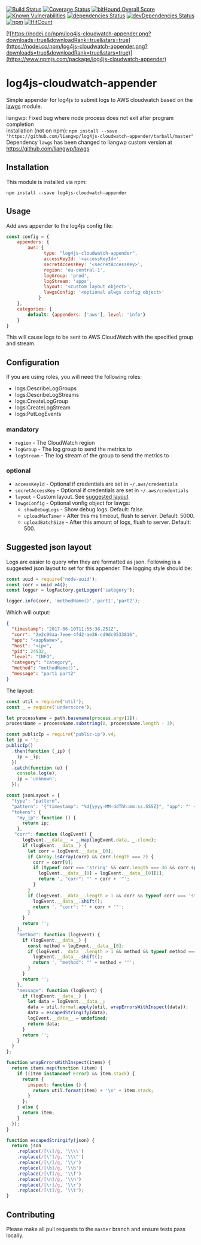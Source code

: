 [![Build Status](https://travis-ci.org/regevbr/log4js-cloudwatch-appender.svg?branch=master)](https://travis-ci.org/regevbr/log4js-cloudwatch-appender)
[![Coverage Status](https://coveralls.io/repos/github/regevbr/log4js-cloudwatch-appender/badge.svg?branch=master)](https://coveralls.io/github/regevbr/log4js-cloudwatch-appender?branch=master)
[![bitHound Overall Score](https://www.bithound.io/github/regevbr/log4js-cloudwatch-appender/badges/score.svg)](https://www.bithound.io/github/regevbr/log4js-cloudwatch-appender)
[![Known Vulnerabilities](https://snyk.io/test/github/regevbr/log4js-cloudwatch-appender/badge.svg)](https://snyk.io/test/github/regevbr/log4js-cloudwatch-appender)
[![dependencies Status](https://david-dm.org/regevbr/log4js-cloudwatch-appender/status.svg)](https://david-dm.org/regevbr/log4js-cloudwatch-appender)
[![devDependencies Status](https://david-dm.org/regevbr/log4js-cloudwatch-appender/dev-status.svg)](https://david-dm.org/regevbr/log4js-cloudwatch-appender?type=dev)
[![npm](https://img.shields.io/npm/dt/log4js-cloudwatch-appender.svg)](https://github.com/regevbr/log4js-cloudwatch-appender)
[![HitCount](http://hits.dwyl.io/regevbr/log4js-cloudwatch-appender.svg)](http://hits.dwyl.io/regevbr/log4js-cloudwatch-appender)


[![https://nodei.co/npm/log4js-cloudwatch-appender.png?downloads=true&downloadRank=true&stars=true](https://nodei.co/npm/log4js-cloudwatch-appender.png?downloads=true&downloadRank=true&stars=true)](https://www.npmjs.com/package/log4js-cloudwatch-appender)

# log4js-cloudwatch-appender
Simple appender for log4js to submit logs to AWS cloudwatch based on the [lawgs](https://github.com/mentum/lawgs) module.

liangwp: Fixed bug where node process does not exit after program completion  
installation (not on npm): `npm install --save "https://github.com/liangwp/log4js-cloudwatch-appender/tarball/master"`  
Dependency `lawgs` has been changed to liangwp custom version at https://github.com/liangwp/lawgs

## Installation

This module is installed via npm:

```
npm install --save log4js-cloudwatch-appender
```

## Usage

Add aws appender to the log4js config file:
```js
const config = {
    appenders: {
        aws: {
              type: "log4js-cloudwatch-appender",
              accessKeyId: '<accessKeyId>',
              secretAccessKey: '<secretAccessKey>',
              region: 'eu-central-1',
              logGroup: 'prod',
              logStream: 'apps',
              layout: '<custom layout object>',
              lawgsConfig: '<optional alwgs config object>'
            }
    },
    categories: {
        default: {appenders: ['aws'], level: 'info'}
    }
}
```

This will cause logs to be sent to AWS CloudWatch with the specified group and stream.

## Configuration


If you are using roles, you will need the following roles:
- logs:DescribeLogGroups
- logs:DescribeLogStreams
- logs:CreateLogGroup
- logs:CreateLogStream
- logs:PutLogEvents

### mandatory

- `region` - The CloudWatch region
- `logGroup` - The log group to send the metrics to
- `logStream` - The log stream of the group to send the metrics to

### optional

- `accessKeyId` - Optional if credentials are set in `~/.aws/credentials`
- `secretAccessKey` - Optional if credentials are set in `~/.aws/credentials`
- `layout` - Custom layout. See [suggested layout](#suggested-json-layout)
- `lawgsConfig` - Optional vonfig object for lawgs:
    - `showDebugLogs` - Show debug logs. Default: false.
    - `uploadMaxTimer` - After this ms timeout, flush to server. Default: 5000.
    - `uploadBatchSize` - After this amount of logs, flush to server. Default: 500.

## Suggested json layout

Logs are easier to query whn they are formatted as json.
Following is a suggested json layout to set for this appender.
The logging style should be:

```js
const uuid = require('node-uuid');
const corr = uuid.v4();
const logger = logFactory.getLogger('category');

logger.info(corr, 'methodName()','part1','part2');
```

Which will output:
```json
{
  "timestamp": "2017-06-10T11:55:38.251Z",
  "corr": "2e2c99aa-7eee-4fd2-ae36-cd9dc9533816",
  "app": "<appName>",
  "host": "<ip>",
  "pid": 24532,
  "level": "INFO",
  "category": "category",
  "method": "methodName()",
  "message": "part1 part2"
}
```

The layout:

```js
const util = require('util');
const _ = require('underscore');

let processName = path.basename(process.argv[1]);
processName = processName.substring(0, processName.length - 3);

const publicIp = require('public-ip').v4;
let ip = '';
publicIp()
  .then(function (_ip) {
    ip = _ip;
  })
  .catch(function (e) {
    console.log(e);
    ip = 'unknown';
  });

const jsonLayout = {
  "type": "pattern",
  "pattern": '{"timestamp": "%d{yyyy-MM-ddThh:mm:ss.SSSZ}", "app": "' + processName + '", "ip": "%x{my_ip}", "host": "%h", "pid": %z, "level": "%p", "category": "%c"%x{corr}%x{method}, "message": "%x{message}"}',
  "tokens": {
    "my_ip": function () {
      return ip;
    },
   "corr": function (logEvent) {
      logEvent.__data__ = _.map(logEvent.data, _.clone);
      if (logEvent.__data__) {
        let corr = logEvent.__data__[0];
        if (Array.isArray(corr) && corr.length === 2) {
          corr = corr[0];
          if (typeof corr === 'string' && corr.length === 36 && corr.split("-").length === 5) {
            logEvent.__data__[0] = logEvent.__data__[0][1];
            return ', "corr": "' + corr + '"';
          }
        }
        if (logEvent.__data__.length > 1 && corr && typeof corr === 'string' && corr.length === 36 && corr.split("-").length === 5) {
          logEvent.__data__.shift();
          return ', "corr": "' + corr + '"';
        }
      }
      return '';
    },
    "method": function (logEvent) {
      if (logEvent.__data__) {
        const method = logEvent.__data__[0];
        if (logEvent.__data__.length > 1 && method && typeof method === 'string' && method.indexOf("()", method.length - 2) !== -1) {
          logEvent.__data__.shift();
          return ', "method": "' + method + '"';
        }
      }
      return '';
    },
    "message": function (logEvent) {
      if (logEvent.__data__) {
        let data = logEvent.__data__;
        data = util.format.apply(util, wrapErrorsWithInspect(data));
        data = escapedStringify(data);
        logEvent.__data__ = undefined;
        return data;
      }
      return '';
    }
  }
};

function wrapErrorsWithInspect(items) {
  return items.map(function (item) {
    if ((item instanceof Error) && item.stack) {
      return {
        inspect: function () {
          return util.format(item) + '\n' + item.stack;
        }
      };
    } else {
      return item;
    }
  });
}

function escapedStringify(json) {
  return json
    .replace(/[\\]/g, '\\\\')
    .replace(/[\"]/g, '\\\"')
    .replace(/[\/]/g, '\\/')
    .replace(/[\b]/g, '\\b')
    .replace(/[\f]/g, '\\f')
    .replace(/[\n]/g, '\\n')
    .replace(/[\r]/g, '\\r')
    .replace(/[\t]/g, '\\t');
}
```

## Contributing

Please make all pull requests to the `master` branch and ensure tests pass
locally.
